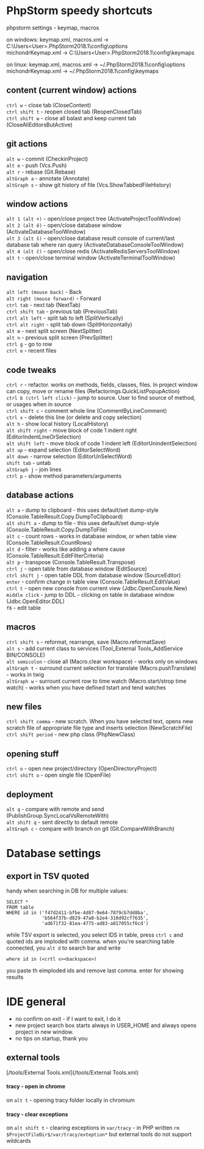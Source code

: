 # PhpStorm speedy shortcuts
phpstorm settings - keymap, macros

on windows:
keymap.xml, macros.xml -> C:\Users\<User>\.PhpStorm2018.1\config\options <br />
michondrKeymap.xml -> C:\Users\<User>\.PhpStorm2018.1\config\keymaps <br />

on linux:
keymap.xml, macros.xml -> ~/.PhpStorm2018.1\config\options <br />
michondrKeymap.xml -> ~/.PhpStorm2018.1\config\keymaps <br />

## content (current window) actions
`ctrl w` - close tab (CloseContent) <br />
`ctrl shift t` - reopen closed tab (ReopenClosedTab) <br />
`ctrl shift w` - close all balast and keep current tab (CloseAllEditorsButActive) <br />

## git actions <br />
`alt w` - commit (CheckinProject) <br />
`alt e` - push (Vcs.Push) <br />
`alt r` - rebase (Git.Rebase) <br />
`altGraph a` - annotate (Annotate) <br/>
`altGraph s` - show git history of file (Vcs.ShowTabbedFileHistory) <br/>

## window actions <br />
`alt 1 (alt +)` - open/close project tree (ActivateProjectToolWindow) <br />
`alt 2 (alt ě)` - open/close database window (ActivateDatabaseToolWindow) <br />
`alt 3 (alt š)` - open/close database result console of current/last database tab where ran query (ActivateDatabaseConsoleToolWindow) <br />
`alt 4 (alt č)` - open/close redis (ActivateRedisServersToolWindow) <br />
`alt t` - open/close terminal window (ActivateTerminalToolWindow) <br />

## navigation <br />
`alt left (mouse back)` - Back <br />
`alt right (mouse forward)` - Forward <br />
`ctrl tab` - next tab (NextTab) <br />
`ctrl shift tab` - previous tab (PreviousTab) <br />
`ctrl alt left` - split tab to left (SplitVertically) <br />
`ctrl alt right` - split tab down (SplitHorizontally) <br />
`alt m` - next split screen (NextSplitter) <br />
`alt n` - previous split screen (PrevSplitter) <br />
`ctrl g` - go to row <br />
`ctrl e` - recent files <br />

## code tweaks <br />
`ctrl r` - refactor. works on methods, fields, classes, files. In project window can copy, move or rename files (Refactorings.QuickListPopupAction) <br />
`ctrl b (ctrl left click)` - jump to source. User to find source of method, or usages when in source <br />
`ctrl shift c` - comment whole line (CommentByLineComment) <br />
`ctrl x` - delete this line (or delete and copy selection) <br />
`alt h` - show local history (LocalHistory) <br />
`alt shift right` - move block of code 1 indent right (EditorIndentLineOrSelection) <br />
`alt shift left` - move block of code 1 indent left (EditorUnindentSelection) <br />
`alt up` - expand selection (EditorSelectWord) <br />
`alt down` - narrow selection (EditorUnSelectWord) <br />
`shift tab` - untab <br />
`altGraph j` - join lines <br/>
`ctrl p` - show method parameters/arguments <br />

## database actions <br />
`alt a` - dump to clipboard - this uses default/set dump-style (Console.TableResult.Copy.DumpToClipboard) <br />
`alt shift a` - dump to file - this uses default/set dump-style (Console.TableResult.Copy.DumpToFile) <br />
`alt c` - count rows - works in database window, or when table view (Console.TableResult.CountRows) <br />
`alt d` - filter - works like adding a where cause (Console.TableResult.EditFilterCriteria) <br />
`alt p` - transpose (Console.TableResult.Transpose) <br />
`ctrl j` - open table from database window (EditSource) <br />
`ctrl shift j` - open table DDL from database window (SourceEditor) <br />
`enter` - confirm change in table view (Console.TableResult.EditValue) <br />
`ctrl t` - open new console from current view (Jdbc.OpenConsole.New) <br />
`middle click` - jump to DDL - clicking on table in database window (Jdbc.OpenEditor.DDL) <br />
`f6` - edit table <br />

## macros <br />
`ctrl shift s` - reformat, rearrange, save (Macro.reformatSave) <br />
`alt s` - add current class to services (Tool_External Tools_AddService BIN/CONSOLE) <br />
`alt semicolon` - close all (Macro.clear workspace) - works only on windows <br />
`altGraph t` - surround current selection for translate (Macro.pushTranslate) - works in twig <br />
`altGraph w` - surrount current row to time watch (Macro.start/strop time watch) - works when you have defined tstart and tend watches <br />

## new files <br />
`ctrl shift comma` - new scratch. When you have selected text, opens new scratch file of appropriate file type and inserts selection (NewScratchFile) <br />
`ctrl shift period` - new php class (PhpNewClass) <br />

## opening stuff <br />
`ctrl o` - open new project/directory (OpenDirectoryProject) <br />
`ctrl shift o` - open single file (OpenFile) <br />

## deployment <br />
`alt q` - compare with remote and send (PublishGroup.SyncLocalVsRemoteWith) <br />
`alt shift q` - sent directly to default remote <br />
`altGraph c` - compare with branch on git (Git.CompareWithBranch)<br />

# Database settings

## export in TSV quoted
handy when searching in DB for multiple values:  
```mysql
SELECT * 
FROM table 
WHERE id in ('f47d2411-bfbe-4d87-9e64-7879cb7dd8ba',
             'b564f37b-d829-47a0-b2e4-310d92cf7635',
             'ad671f32-81ea-4775-ad83-a817055cf6cd')
```

while TSV export is selected, you select IDS in table, press `ctrl c` and quoted ids are imploded with comma. when you're searching table connected, you `alt d` to search bar and write  
```mysql
where id in (<crtl v><backspace>)
```
you paste th eimploded ids and remove last comma. enter for showing results

# IDE general
* no confirm on exit - if I want to exit, I do it
* new project search box starts always in USER_HOME and always opens project in new window.
* no tips on startup, thank you

## external tools
[/tools/External Tools.xml](/tools/External Tools.xml)

#### tracy - open in chrome
on `alt t` - opening tracy folder locally in chromium

#### tracy - clear exceptions
on `alt shift t` - clearing exceptions in `var/tracy` - in PHP written `rm $ProjectFileDir$/var/tracy/exteption*` but external tools do not support wildcards  